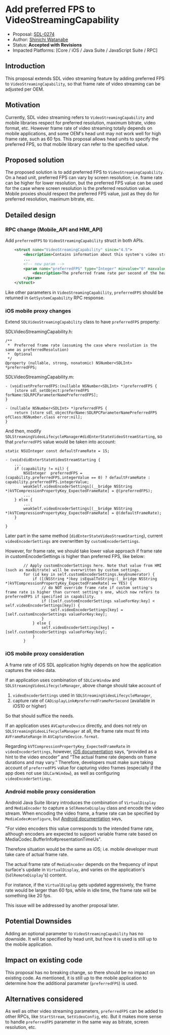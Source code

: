 # Add preferred FPS to VideoStreamingCapability

* Proposal: [SDL-0274](0274-add-preferred-FPS.md)
* Author: [Shinichi Watanabe](https://github.com/shiniwat)
* Status: **Accepted with Revisions**
* Impacted Platforms: [Core / iOS / Java Suite / JavaScript Suite / RPC]

## Introduction

This proposal extends SDL video streaming feature by adding preferred FPS to `VideoStreamingCapability`, so that frame rate of video streaming can be adjusted per OEM.

## Motivation

Currently, SDL video streaming refers to `VideoStreamingCapability` and mobile libraries respect for preferred resolution, maximum bitrate, video format, etc.
However frame rate of video streaming totally depends on mobile applications, and some OEM's head unit may not work well for high frame rate, such as 60 fps.
This proposal allows head units to specify the preferred FPS, so that mobile library can refer to the specified value. 

## Proposed solution

The proposed solution is to add preferred FPS to `VideoStreamingCapability`. On a head unit, preferred FPS can vary by screen resolution; i.e. frame rate can be higher for lower resolution, but the preferred FPS value can be used for the case where screen resolution is the preferred resolution value.
Mobile proxies should respect the preferred FPS value, just as they do for preferred resolution, maximum bitrate, etc.

## Detailed design

### RPC change (Mobile_API and HMI_API)

Add `preferredFPS` to `VideoStreamingCapability` struct in both APIs.

```xml
    <struct name="VideoStreamingCapability" since="4.5">
        <description>Contains information about this system's video streaming capabilities.</description>
        ...
        <!-- new param -->
        <param name="preferredFPS" type="Integer" minvalue="0" maxvalue="2147483647" mandatory="false">
            <description>The preferred frame rate per second of the head unit. The mobile application / app library may take other factors into account that constrain the frame rate lower than this value, but it should not perform streaming at a higher frame rate than this value.</description>
        </param>
    </struct>
```

Like other parameters in `VideoStreamingCapability`, `preferredFPS` should be returned in `GetSystemCapability` RPC response.

### iOS mobile proxy changes

Extend `SDLVideoStreamingCapability` class to have `preferredFPS` property:

SDLVideoStreamingCapability.h:

```objc
/**
 *  Preferred frame rate (assuming the case where resolution is the same as preferredResolution)
 *  Optional
 */
@property (nullable, strong, nonatomic) NSNumber<SDLInt> *preferredFPS;

```

SDLVideoStreamingCapability.m:
```objc
- (void)setPreferredFPS:(nullable NSNumber<SDLInt> *)preferredFPS {
    [store sdl_setObject:preferredFPS forName:SDLRPCParameterNamePreferredFPS];
}

- (nullable NSNumber<SDLInt> *)preferredFPS {
    return [store sdl_objectForName:SDLRPCParameterNamePreferredFPS ofClass:NSNumber.class error:nil];
}
```

And then, modify `SDLStreamingVideoLifecycleManager#didEnterStateVideoStreamStarting`, so that `preferredFPS` value would be taken into account:
```objc
static NSUInteger const defaultFrameRate = 15;

- (void)didEnterStateVideoStreamStarting {
    ...
    if (capability != nil) {
        NSUInteger  preferredFPS = (capability.preferredFPS.integerValue == 0) ? defaultFrameRate : capability.preferredFPS.integerValue;
        weakSelf.videoEncoderSettings[(__bridge NSString *)kVTCompressionPropertyKey_ExpectedFrameRate] = @(preferredFPS);
        ...
    } else {
        ...
        weakSelf.videoEncoderSettings[(__bridge NSString *)kVTCompressionPropertyKey_ExpectedFrameRate] = @(defaultFrameRate);
    }

}
```

Later part in the same method (`didEnterStateVideoStreamStarting`), current `videoEncoderSettings` are overwritten by `customEncoderSettings`.

However, for frame rate, we should take lower value approach if frame rate in customEncoderSettings is higher than preferred FPS, like below:
```objc
        // Apply customEncoderSettings here. Note that value from HMI (such as maxBitrate) will be overwritten by custom settings.
        for (id key in self.customEncoderSettings.keyEnumerator) {
            if ([(NSString *)key isEqualToString:(__bridge NSString *)kVTCompressionPropertyKey_ExpectedFrameRate] == YES) {
                // do NOT override frame rate if custom setting's frame rate is higher than current setting's one, which now refers to preferredFPS if specified in capability.
                if ([self.customEncoderSettings valueForKey:key] < self.videoEncoderSettings[key]) {
                    self.videoEncoderSettings[key] = [self.customEncoderSettings valueForKey:key];
                }
            } else {
                self.videoEncoderSettings[key] = [self.customEncoderSettings valueForKey:key];
            }
        }
```

### iOS mobile proxy consideration

A frame rate of iOS SDL application highly depends on how the application captures the video data.

If an application uses combination of `SDLCarWindow` and `SDLStreamingVideoLifecycleManager`, above change should take account of
1) `videoEncoderSettings` used in `SDLStreamingVideoLifecycleManager`,
2) capture rate of `CADisplayLink#preferredFramePerSecond` (available in iOS10 or higher)

So that should suffice the needs.

If an application uses `AVCaptureDevice` directly, and does not rely on `SDLStreamingVideoLifecycleManager` at all, the frame rate must fit into `AVFrameRateRange` in `AVCaptureDevice.format`.

Regarding `kVTCompressionPropertyKey_ExpectedFrameRate` in `videoEncoderSettings`, however, [iOS documentation](https://developer.apple.com/documentation/videotoolbox/kvtcompressionpropertykey_expectedframerate) says, “provided as a hint to the video encoder” and “The actual frame rate depends on frame durations and may vary.”
Therefore, developers must make sure taking account of `preferredFPS` value for capturing video frames (especially if the app does not use `SDLCarWindow`), as well as configuring `videoEncoderSettings`.

### Android mobile proxy consideration

Android Java Suite library introduces the combination of `VirtualDisplay` and `MediaEncoder` to capture a `SdlRemoteDisplay` class and encode the video stream.
When encoding the video frame, a frame rate can be specified by `MediaCodec#configure`, but [Android documentation](https://developer.android.com/reference/android/media/MediaFormat.html#KEY_FRAME_RATE) says,

"For video encoders this value corresponds to the intended frame rate, although encoders are expected to support variable frame rate based on MediaCodec.BufferInfo#presentationTimeUs".

Therefore situation would be the same as iOS; i.e. mobile developer must take care of actual frame rate.

The actual frame rate of `MediaEncoder` depends on the frequency of input surface's update in `VirtualDisplay`, and varies on the application's (`SdlRemoteDisplay`'s) content.

For instance, if the `VirtualDisplay` gets updated aggressively, the frame rate would be larger than 60 fps, while in idle time, the frame rate will be something like 20 fps.

This issue will be addressed by another proposal later.

## Potential Downsides

Adding an optional parameter to `VideoStreamingCapability` has no downside. It will be specified by head unit, but how it is used is still up to the mobile application.

## Impact on existing code

This proposal has no breaking change, so there should be no impact on existing code. As mentioned, it is still up to the mobile application to determine how the additional parameter (`preferredFPS`) is used.

## Alternatives considered

As well as other video streaming parameters, `preferredFPS` can be added to other RPCs, like `StartStream`, `SetVideoConfig`, etc.
But it makes more sense to handle `preferredFPS` parameter in the same way as bitrate, screen resolution, etc.
